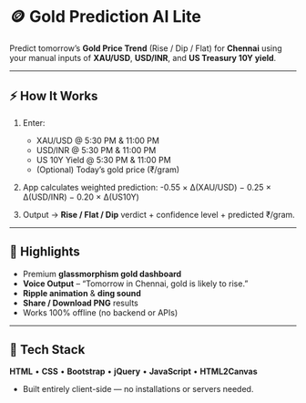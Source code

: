 # 🪙 Gold Prediction AI Lite

Predict tomorrow’s **Gold Price Trend** (Rise / Dip / Flat) for **Chennai** using your manual inputs of **XAU/USD**, **USD/INR**, and **US Treasury 10Y yield**.

---

## ⚡ How It Works
1. Enter:
   - XAU/USD @ 5:30 PM & 11:00 PM  
   - USD/INR @ 5:30 PM & 11:00 PM  
   - US 10Y Yield @ 5:30 PM & 11:00 PM  
   - (Optional) Today’s gold price (₹/gram)

2. App calculates weighted prediction:
  -0.55 × Δ(XAU/USD)
  − 0.25 × Δ(USD/INR)
  − 0.20 × Δ(US10Y)


3. Output → **Rise / Flat / Dip** verdict + confidence level + predicted ₹/gram.

---

## 💫 Highlights
- Premium **glassmorphism gold dashboard**
- **Voice Output** – “Tomorrow in Chennai, gold is likely to rise.”
- **Ripple animation** & **ding sound**
- **Share / Download PNG** results  
- Works 100% offline (no backend or APIs)

---

## 🧠 Tech Stack
**HTML** • **CSS** • **Bootstrap** • **jQuery** • **JavaScript** • **HTML2Canvas**  
+ Built entirely client-side — no installations or servers needed.

